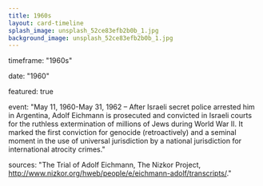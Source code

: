 ```yaml
---
title: 1960s
layout: card-timeline
splash_image: unsplash_52ce83efb2b0b_1.jpg
background_image: unsplash_52ce83efb2b0b_1.jpg
---
```

 timeframe: "1960s"

 date: "1960"

 featured: true
 
 event: "May 11, 1960-May 31, 1962 – After Israeli secret police arrested him in Argentina, Adolf Eichmann is prosecuted and convicted in Israeli courts for the ruthless extermination of millions of Jews during World War II. It marked the first conviction for genocide (retroactively) and a seminal moment in the use of universal jurisdiction by a national jurisdiction for international atrocity crimes."

 sources: "The Trial of Adolf Eichmann, The Nizkor Project, http://www.nizkor.org/hweb/people/e/eichmann-adolf/transcripts/." 
